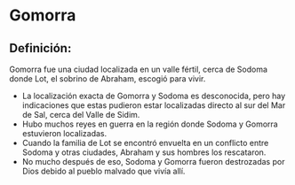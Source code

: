 # Gomorra

## Definición: 

Gomorra fue una ciudad localizada en un valle fértil, cerca de Sodoma donde Lot, el sobrino de Abraham, escogió para vivir.

* La localización exacta de Gomorra y Sodoma es desconocida, pero hay indicaciones que estas pudieron estar localizadas directo al sur del Mar de Sal, cerca del Valle de Sidim.
* Hubo muchos reyes en guerra en la región donde Sodoma y Gomorra estuvieron localizadas.
* Cuando la familia de Lot se encontró envuelta en un conflicto entre Sodoma y otras ciudades, Abraham y sus hombres los rescataron.
* No mucho después de eso, Sodoma y Gomorra fueron destrozadas por Dios debido al pueblo malvado que vivía allí.

